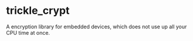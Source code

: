 # trickle_crypt

 A encryption library for embedded devices, which does not use up all your CPU time at once.

